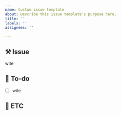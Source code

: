 ```yaml
---
name: Custom issue template
about: Describe this issue template's purpose here.
title: ''
labels: ''
assignees: ''

---
```


## ⚒️ Issue
wite

## 📝 To-do
- [ ] wite

## 📂 ETC
